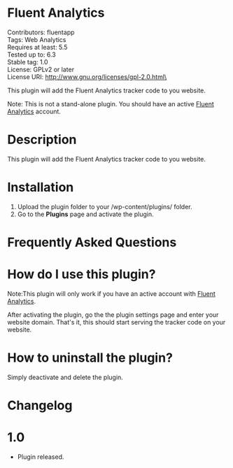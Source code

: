 # Fluent Analytics
 
Contributors: fluentapp\
Tags: Web Analytics\
Requires at least: 5.5\
Tested up to: 6.3\
Stable tag: 1.0\
License: GPLv2 or later\
License URI: http://www.gnu.org/licenses/gpl-2.0.html\
  
This plugin will add the Fluent Analytics tracker code to you website.

Note: This is not a stand-alone plugin. You should have an active [Fluent Analytics](https://fluentapp.io) account.

# Description
  
This plugin will add the Fluent Analytics tracker code to you website.
  
# Installation
  
1. Upload the plugin folder to your /wp-content/plugins/ folder.
1. Go to the **Plugins** page and activate the plugin.
  
# Frequently Asked Questions
  
# How do I use this plugin?
  
Note:This plugin will only work if you have an active account with [Fluent Analytics](https://fluentapp.io).

After activating the plugin, go the the plugin settings page and enter your website domain. That's it, this should start serving the tracker code on your website.
  
# How to uninstall the plugin?
  
Simply deactivate and delete the plugin. 
  

# Changelog
# 1.0 
- Plugin released. 
